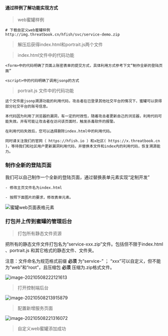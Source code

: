 #### 通过样例了解功能实现方式

> web蜜罐样例

```wiki
# 下载自定义web蜜罐样例
http://img.threatbook.cn/hfish/svc/service-demo.zip
```

> 解压后获得index.html和portrait.js两个文件


> index.html文件中的代码功能

```wiki
<form>中的代码明确了页面上账密表单的提交方式，具体利用方式参考下文“制作全新的登陆页面”

<script>中的代码明确了调用jsonp的方式
```

> portrait.js 文件中的代码功能

```wiki
这个文件是jsonp溯源功能的利用代码，攻击者在已登录其他社交平台的情况下，蜜罐可以获得部分社交平台的账号信息。

本代码因为利用了浏览器的漏洞，有一定的时效性，随着攻击者更新自己的浏览器，利用代码可能失效。并有可能让攻击者在访问该页面时，触发杀毒软件的报警。

在利用代码失效后，您可以选择删除index.html中的利用代码。

同时请关注我们的官网（ https://hfish.io ）和x社区( https://x.threatbook.cn )，等待我们和社区用户更新漏洞利用代码，并替换本文件和index内的利用代码，恢复溯源能力。
```



### 制作全新的登陆页面

我们可以自己制作一个全新的登陆页面，通过替换表单元素实现“定制开发”

```shell
- 修改主页文件名为index.html

- 按照下面图片的要求，修改表单元素。
```

![蜜罐web页面表格元素](http://img.threatbook.cn/hfish/20210728213641.png)



### 打包并上传到蜜罐的管理后台

> 打包所有静态文件资源

把所有的静态文件文件打包名为“service-xxx.zip”文件。包括但不限于index.html 、portrait.js 和其它格式的静态文件、文件夹。

注意：文件命名为规范格式前缀 **必须** 为“service-” ； “xxx”可以自定义，但不能为“web”和“root”，且压缩包 **必须** 压缩为.zip格式文件。

![image-20210508222121613](http://img.threatbook.cn/hfish/20210728213740.png)



> 打开控制端后台

![image-20210508213915879](http://img.threatbook.cn/hfish/20210728213815.png)



> 配置新增服务页面

![image-20210508221316072](http://img.threatbook.cn/hfish/20210728213852.png)



> 自定义web蜜罐添加成功

